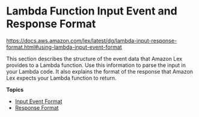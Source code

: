 Lambda Function Input Event and Response Format
===============================================

https://docs.aws.amazon.com/lex/latest/dg/lambda-input-response-format.html#using-lambda-input-event-format


This section describes the structure of the event data that Amazon Lex provides to a Lambda function. Use this information to parse the input in your Lambda code. It also explains the format of the response that Amazon Lex expects your Lambda function to return.

**Topics**

*   [Input Event Format](#using-lambda-input-event-format)
*   [Response Format](#using-lambda-response-format)

